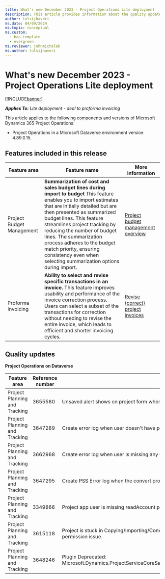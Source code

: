 ```yaml
---
title: What's new December 2023 - Project Operations Lite deployment
description: This article provides information about the quality updates that are available in the December 2023 release of Microsoft Dynamics 365 Project Operations Lite deployment.
author: tulsijhaveri
ms.date: 04/09/2024
ms.topic: conceptual
ms.custom: 
  - bap-template
  - evergreen
ms.reviewer: johnmichalak 
ms.author: tulsijhaveri
---
```


# What's new December 2023 - Project Operations Lite deployment

[!INCLUDE[banner](../../includes/banner.md)]

_**Applies To:** Lite deployment - deal to proforma invoicing_

This article applies to the following components and versions of Microsoft Dynamics 365 Project Operations:

- Project Operations in a Microsoft Dataverse environment version 4.89.0.15.

## Features included in this release

| **Feature area** | **Feature name** | **More information** |
| --- | --- | --- |
| Project Budget Management | **Summarization of cost and sales budget lines during import to budget** This feature enables you to import estimates that are initially detailed but are then presented as summarized budget lines. This feature streamlines project tracking by reducing the number of budget lines. The summarization process adheres to the budget match priority, ensuring consistency even when selecting summarization options during import. | [Project budget management overview](/dynamics365/project-operations/pro/budget/projectbudgetmanagement) |
| Proforma Invoicing | **Ability to select and revise specific transactions in an invoice.** This feature improves usability and performance of the invoice correction process. Users can select a subset of the transactions for correction without needing to revise the entire invoice, which leads to efficient and shorter invoicing cycles. | [Revise (correct) project invoices](../../proforma-invoicing/revise-project-invoices.md) |

## Quality updates

**Project Operations on Dataverse**

| **Feature area** | **Reference number** | **Quality Update** |
| --- | --- | --- |
| Project Planning and Tracking | 3655580 | Unsaved alert shows on project form when feature is disabled and duration fields are hidden. |
| Project Planning and Tracking | 3647289 | Create error log when user doesn't have permissions to async operation entity and can't query the system jobs. |
| Project Planning and Tracking | 3662968 | Create error log when user is missing any OOB privilege and save operation fails. |
| Project Planning and Tracking | 3647295 | Create PSS Error log when the convert project fails. |
| Project Planning and Tracking | 3349866 | Project app user is missing readAccount privilege. |
| Project Planning and Tracking | 3615118 | Project is stuck in Copying/Importing/Converting status if PSS failed to update project status to Failed due to permission issue. |
| Project Planning and Tracking | 3648246 | Plugin Deprecated: Microsoft.Dynamics.ProjectServiceCoreSandbox.Plugins.Plugins.PublishToEventHub.PostOperationUserUpdateEvent |
